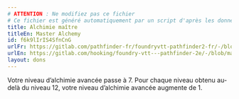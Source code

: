 ```yaml
---
# ATTENTION : Ne modifiez pas ce fichier
# Ce fichier est généré automatiquement par un script d'après les données du module Foundry VTT officiel et de sa traduction
title: Alchimie maître
titleEn: Master Alchemy
id: f6k9lIrIS4SfnCnG
urlFr: https://gitlab.com/pathfinder-fr/foundryvtt-pathfinder2-fr/-/blob/master/data/feats/f6k9lIrIS4SfnCnG.htm
urlEn: https://gitlab.com/hooking/foundry-vtt---pathfinder-2e/-/blob/master/packs/data/feats.db/master-alchemy.json
layout: dons
---
```

Votre niveau d’alchimie avancée passe à 7. Pour chaque niveau obtenu au-delà du niveau 12, votre niveau d’alchimie avancée augmente de 1.

